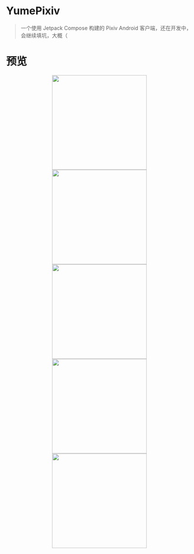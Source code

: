 # YumePixiv
> 一个使用 Jetpack Compose 构建的 Pixiv Android 客户端，还在开发中，会继续填坑，大概（
# 预览
<div align="center">
<img src="https://user-images.githubusercontent.com/39160707/222644102-5ed40736-e742-4023-b1a3-25cf307d61ac.jpg" width="256"/>
<img src="https://user-images.githubusercontent.com/39160707/222644117-3b686ad0-1f8c-4ed4-915b-fed8bdbe9cc4.jpg" width="256"/>
<img src="https://user-images.githubusercontent.com/39160707/222644125-5b4af0c8-f218-4fdd-86ca-343b31aa36f8.jpg" width="256"/>
<div/>
<div align="center">
<img src="https://user-images.githubusercontent.com/39160707/222644132-ff5480a3-92ef-445d-89f3-7317665d96d3.jpg" width="256"/>
<img src="https://user-images.githubusercontent.com/39160707/222644026-b1ede9b3-1c81-41f1-a665-335233b8cf0f.jpg" width="256"/>
<div/>
